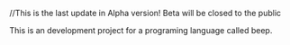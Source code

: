 //This is the last update in Alpha version! Beta will be closed to the public

This is an development project for a programing language called beep.
